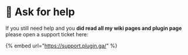 # 📕 Ask for help

If you still need help and you **did read all my wiki pages and plugin page** please open a support ticket here: 

{% embed url="https://support.plugin.ga/" %}
